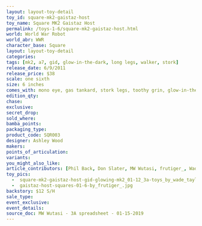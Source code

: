 ```yaml
---
layout: layout-toy-detail 
toy_id: square-mk2-gaistaz-host
toy_name: Square MK2 Gaistaz Host
permalink: /toys-1-6/square-mk2-gaistaz-host.html
world: World War Robot
world_abr: WWR
character_base: Square
layout: layout-toy-detail
categories: 
tags: [mk2, a7, gid, glow-in-the-dark, long legs, walker, stork]
release_date: 6/9/2011
release_price: $38 
scale: one sixth
size: 6 inches
comes_with: mono eye, gas tankard, stork legs, toothy grin, glow-in-the-dark goodness
edition_qty: 
chase: 
exclusive: 
secret_drop: 
sold_where: 
bamba_points: 
packaging_type: 
product_code: SQR003
designer: Ashley Wood
makers: 
points_of_articulation: 
variants: 
you_might_also_like: 
article_contributors: [Phil Back, Don Slater, MW Wutasi, frutiger_, Wade Taylor]
toy_pics: 
  -  square-mk2-gaistaz-host-gid-glowing-mk2_01-12_3a-toys_by_wade_taylor_brickxbronson-via-flickr.jpg
  -  gaistaz-host-squares-01-6-by_frutiger_.jpg
backstory: $12 S/H
sale_type: 
event_exclusive: 
event_details: 
source_doc: MW Wutasi - 3A spreadsheet - 01-15-2019
---
```

